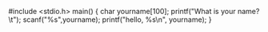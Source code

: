 #include <stdio.h>
main()
{
  char yourname[100];
  printf("What is your name?\t");
  scanf("%s",yourname);
  printf("hello, %s\n", yourname);
}
